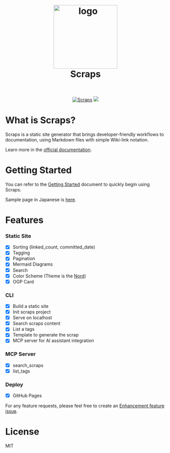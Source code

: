 <h1 align="center">
  <br>
  <img src="https://github.com/boykush/scraps/blob/main/assets/logo_opacity.png?raw=true" alt="logo" width="200">
  <br>
  Scraps
  <br>
  <br>
</h1>

<p align="center">
<a href="https://boykush.github.io/scraps/"><img alt="Scraps" src="https://img.shields.io/badge/scraps-document?label=document&link=https%3A%2F%2Fboykush.github.io%2Fscraps%2F"></a>
<a href="https://crates.io/crates/scraps"><img src="https://img.shields.io/crates/v/scraps?style=flat-square" /></a>
</p>

# What is Scraps?

Scraps is a static site generator that brings developer-friendly workflows to documentation, using Markdown files with simple Wiki-link notation.

Learn more in the [official documentation](https://boykush.github.io/scraps/).

# Getting Started

You can refer to the [Getting Started](https://boykush.github.io/scraps/scraps/getting-started.html) document to quickly begin using Scraps.

Sample page in Japanese is [here](https://boykush.github.io/wiki/).

# Features

### Static Site
- [x] Sorting (linked_count, committed_date)
- [x] Tagging
- [x] Pagination
- [x] Mermaid Diagrams
- [x] Search
- [x] Color Scheme (Theme is the [Nord](https://www.nordtheme.com/))
- [x] OGP Card
### CLI
- [x] Build a static site
- [x] Init scraps project
- [x] Serve on localhost
- [x] Search scraps content
- [x] List a tags
- [x] Template to generate the scrap
- [x] MCP server for AI assistant integration
### MCP Server
- [x] search_scraps
- [x] list_tags
### Deploy
- [x] GitHub Pages

For any feature requests, please feel free to create an [Enhancement feature issue](https://github.com/boykush/scraps/issues/new?assignees=&labels=enhancement&projects=&template=enhancement-feature-template.md&title=).

# License

MIT

